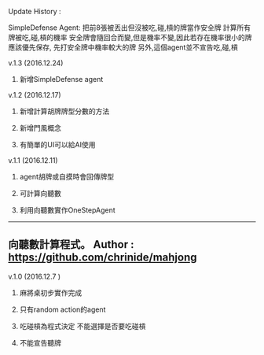 Update History :

SimpleDefense Agent:
    把前8張被丟出但沒被吃,碰,槓的牌當作安全牌
    計算所有牌被吃,碰,槓的機率
    安全牌會隨回合而變,但是機率不變,因此若存在機率很小的牌應該優先保存,
    先打安全牌中機率較大的牌
    另外,這個agent並不宣告吃,碰,槓


v.1.3 (2016.12.24)

1. 新增SimpleDefense agent 

v.1.2 (2016.12.17)

1. 新增計算胡牌牌型分數的方法

2. 新增門風概念

3. 有簡單的UI可以給AI使用

v.1.1 (2016.12.11)

1. agent胡牌或自摸時會回傳牌型

2. 可計算向聽數

3. 利用向聽數實作OneStepAgent
--------------------------------------
向聽數計算程式。
Author : https://github.com/chrinide/mahjong
--------------------------------------

v.1.0 (2016.12.7 )

1. 麻將桌初步實作完成

2. 只有random action的agent

3. 吃碰槓為程式決定  不能選擇是否要吃碰槓

4. 不能宣告聽牌
